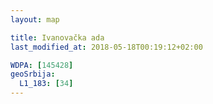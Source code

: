 ```yaml
---
layout: map

title: Ivanovačka ada
last_modified_at: 2018-05-18T00:19:12+02:00

WDPA: [145428]
geoSrbija:
  L1_183: [34]
---
```

